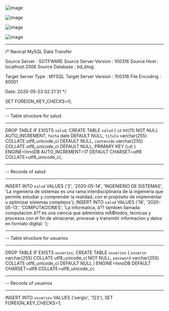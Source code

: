 ![image](https://user-images.githubusercontent.com/65771955/82717873-4cc60380-9c9f-11ea-88e0-72f87055feb6.png)


![image](https://user-images.githubusercontent.com/65771955/82717879-52234e00-9c9f-11ea-9578-1d20eceef193.png)

![image](https://user-images.githubusercontent.com/65771955/82717887-58192f00-9c9f-11ea-90a1-c925478dd459.png)



![image](https://user-images.githubusercontent.com/65771955/82717889-5d767980-9c9f-11ea-820d-67cd6d8f5ccc.png)

***********************************************************************************************************************
/*
Navicat MySQL Data Transfer

Source Server         : SOTFWARE
Source Server Version : 100316
Source Host           : localhost:3306
Source Database       : bd_blog

Target Server Type    : MYSQL
Target Server Version : 100316
File Encoding         : 65001

Date: 2020-05-23 02:21:31
*/

SET FOREIGN_KEY_CHECKS=0;

-- ----------------------------
-- Table structure for salud
-- ----------------------------
DROP TABLE IF EXISTS `salud`;
CREATE TABLE `salud` (
  `id` int(11) NOT NULL AUTO_INCREMENT,
  `fecha` date DEFAULT NULL,
  `titulo` varchar(255) COLLATE utf8_unicode_ci DEFAULT NULL,
  `contenido` varchar(255) COLLATE utf8_unicode_ci DEFAULT NULL,
  PRIMARY KEY (`id`)
) ENGINE=InnoDB AUTO_INCREMENT=17 DEFAULT CHARSET=utf8 COLLATE=utf8_unicode_ci;

-- ----------------------------
-- Records of salud
-- ----------------------------
INSERT INTO `salud` VALUES ('2', '2020-05-14', 'INGENIERIO DE SISTEMAS', 'La ingeniería de sistemas es una rama interdisciplinaria de la ingeniería que permite estudiar y comprender la realidad, con el propósito de implementar u optimizar sistemas complejos');
INSERT INTO `salud` VALUES ('16', '2020-05-13', 'COMPUTACIONES', 'La informatica, â?? tambien llamada computacion â?? es una ciencia que administra mÃ©todos, tecnicas y procesos con el fin de almacenar, procesar y transmitir informacion y datos en formato digital.             ');

-- ----------------------------
-- Table structure for usuarios
-- ----------------------------
DROP TABLE IF EXISTS `usuarios`;
CREATE TABLE `usuarios` (
  `usuario` varchar(255) COLLATE utf8_unicode_ci NOT NULL,
  `password` varchar(255) COLLATE utf8_unicode_ci DEFAULT NULL
) ENGINE=InnoDB DEFAULT CHARSET=utf8 COLLATE=utf8_unicode_ci;

-- ----------------------------
-- Records of usuarios
-- ----------------------------
INSERT INTO `usuarios` VALUES ('sergio', '123');
SET FOREIGN_KEY_CHECKS=1;
